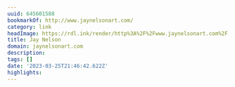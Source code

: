 ```yaml
---
uuid: 645601588
bookmarkOf: http://www.jaynelsonart.com/
category: link
headImage: https://rdl.ink/render/http%3A%2F%2Fwww.jaynelsonart.com%2F
title: Jay Nelson
domain: jaynelsonart.com
description: 
tags: []
date: '2023-03-25T21:46:42.622Z'
highlights: 
---
```




